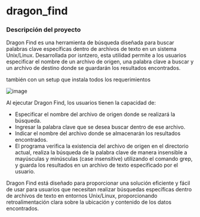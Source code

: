 # dragon_find

### Descripción del proyecto 

Dragon Find es una herramienta de búsqueda diseñada para buscar palabras clave específicas dentro de archivos de texto en un sistema Unix/Linux. Desarrollada por isntzero, esta utilidad permite a los usuarios especificar el nombre de un archivo de origen, una palabra clave a buscar y un archivo de destino donde se guardarán los resultados encontrados.

también con un setup que instala todos los requerimientos

![image](https://github.com/isntzero/dragon_find/assets/47724579/1f70c300-6f16-4fb8-b440-de66ec4aa1c2)


Al ejecutar Dragon Find, los usuarios tienen la capacidad de:

- Especificar el nombre del archivo de origen donde se realizará la búsqueda.
- Ingresar la palabra clave que se desea buscar dentro de ese archivo.
- Indicar el nombre del archivo donde se almacenarán los resultados encontrados.
- El programa verifica la existencia del archivo de origen en el directorio actual, realiza la búsqueda de la palabra clave de manera insensible a mayúsculas y minúsculas (case insensitive) utilizando el comando grep, y guarda los resultados en un archivo de texto especificado por el usuario.

Dragon Find está diseñado para proporcionar una solución eficiente y fácil de usar para usuarios que necesitan realizar búsquedas específicas dentro de archivos de texto en entornos Unix/Linux, proporcionando retroalimentación clara sobre la ubicación y contenido de los datos encontrados.
